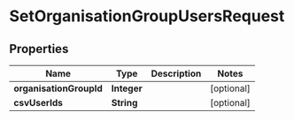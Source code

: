 

# SetOrganisationGroupUsersRequest

## Properties

Name | Type | Description | Notes
------------ | ------------- | ------------- | -------------
**organisationGroupId** | **Integer** |  |  [optional]
**csvUserIds** | **String** |  |  [optional]



